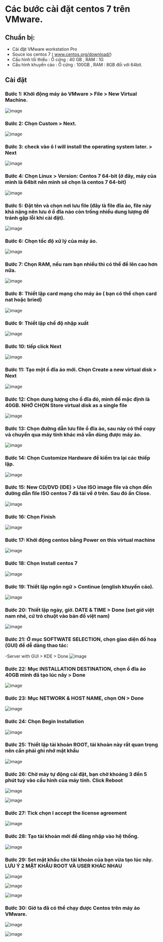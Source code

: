 # Các bước cài đặt centos 7 trên VMware.
## Chuẩn bị:
+ Cài đặt VMware workstation Pro 
+ Souce ios centos 7 ( www.centos.org/download/)
+ Cấu hình tối thiểu : Ổ cứng : 40 GB , RAM : 1G
+ Cấu hình khuyến cáo : Ổ cứng : 100GB , RAM : 8GB đối với 64bit.
## Cài đặt 
### Bước 1: Khởi động máy ảo VMware > File > New Virtual Machine.
![image](https://user-images.githubusercontent.com/110179869/187343761-741f37d3-f091-44a1-a5eb-e4aa3e4204fd.png)

### Bước 2: Chọn Custom > Next.
![image](https://user-images.githubusercontent.com/110179869/187343831-a7fb8afc-4b87-496a-9454-50442f100ad1.png)

### Bước 3:  check vào ô I will install the operating system later. > Next
![image](https://user-images.githubusercontent.com/110179869/187344034-d3ce777b-42e0-4b71-8443-4fdda02a9f3e.png)

### Bước 4:  Chọn Linux > Version: Centos 7 64-bit (ở đây, máy của mình là 64bit nên mình sẽ chọn là centos 7 64-bit)
![image](https://user-images.githubusercontent.com/110179869/187344020-c7e2c411-d02f-4ca1-aed3-53e1aff188ce.png)

### Bước 5:  Đặt tên và chọn nơi lưu file (đây là file đĩa ảo, file này khá nặng nên lưu ở ổ đĩa nào còn trống nhiều dung lượng để tránh gặp lỗi khi cài đặt).
![image](https://user-images.githubusercontent.com/110179869/187344158-4af1af2d-9de0-40dc-9243-af8472818c47.png)

### Bước 6: Chọn tốc độ xử lý của máy ảo.
![image](https://user-images.githubusercontent.com/110179869/187344201-5e16f279-6d9a-4647-8220-2b011a871729.png)

### Bước 7: Chọn RAM, nếu ram bạn nhiều thì có thể để lên cao hơn nữa.
![image](https://user-images.githubusercontent.com/110179869/187344237-a409834c-f3dd-4a3d-9008-b8d971801bb5.png)

### Bước 8: Thiết lập card mạng cho máy ảo ( bạn có thể chọn card nat hoặc bried)
![image](https://user-images.githubusercontent.com/110179869/187344318-2b88c742-7735-430f-9811-f3b115c54ac3.png)

### Bước 9:  Thiết lập chế độ nhập xuất
![image](https://user-images.githubusercontent.com/110179869/187344363-9c577be2-073e-4e63-94e3-8bc8ce14f91a.png)

### Bước 10: tiếp click Next
![image](https://user-images.githubusercontent.com/110179869/187344405-2b4e634b-9950-4bdd-aba0-058792f1f00d.png)

### Bước 11:  Tạo một ổ đĩa ảo mới. Chọn Create a new virtual disk > Next
![image](https://user-images.githubusercontent.com/110179869/187344468-1af3c8f6-c40d-49fd-9842-147f66b4905b.png)

### Bước 12: Chọn dung lượng cho ổ đĩa đó, mình để mặc định là 40GB. NHỚ CHỌN Store virtual disk as a single file
![image](https://user-images.githubusercontent.com/110179869/187344513-65f99315-b881-40b7-979e-54c0d28c0133.png)

### Bước 13: Chọn đường dẫn lưu file ổ đĩa ảo, sau này có thể copy và chuyển qua máy tính khác mã vẫn dùng được máy ảo.
![image](https://user-images.githubusercontent.com/110179869/187344850-b40eed6b-7774-4b5f-a41e-7d58c6320811.png)

### Bước 14: Chọn Customize Hardware để kiếm tra lại các thiếp lập.
![image](https://user-images.githubusercontent.com/110179869/187344894-61f384bd-405c-407f-815b-e8e4cf8218f7.png)

### Bước 15:  New CD/DVD  (IDE) > Use ISO image file và chọn đến đường dẫn file ISO centos 7 đã tải về ở trên. Sau đó ấn Close.
![image](https://user-images.githubusercontent.com/110179869/187344963-d6a927d3-d3b1-4ed6-8a16-74b574fe9c92.png)

### Bước 16: Chọn Finish
![image](https://user-images.githubusercontent.com/110179869/187344986-03c32108-2078-46a0-8a0b-72d6c5346441.png)

### Bước 17: Khởi động centos bằng Power on this virtual machine
![image](https://user-images.githubusercontent.com/110179869/187345011-be2d5f2b-8be1-4b1a-8652-b57322720af6.png)

### Bước 18: Chọn Install centos 7
![image](https://user-images.githubusercontent.com/110179869/187345085-35c1cf8f-2ce9-48c4-b898-cac296967bc0.png)

### Bước 19: Thiết lập ngôn ngữ > Continue (english khuyến cáo).
![image](https://user-images.githubusercontent.com/110179869/187345153-55c9af05-27a9-471a-9e5b-8d89d5e766d7.png)

### Bước 20: Thiết lập ngày, giờ. DATE & TIME > Done (set giờ việt nam nhé, cứ trỏ chuột vào bản đồ việt nam)
![image](https://user-images.githubusercontent.com/110179869/187345307-122e05f1-2eb3-422b-a1b3-15031f5980e4.png)

### Bước 21: Ở mục SOFTWATE SELECTION, chọn giao diện đồ hoạ (GUI) để dễ dàng thao tác:
-Server with GUI > KDE > Done
![image](https://user-images.githubusercontent.com/110179869/187345452-17a44dea-9eca-486d-9eef-6d4324babd9b.png)

### Bước 22: Mục INSTALLATION DESTINATION, chọn ổ đĩa ảo 40GB mình đã tạo lúc nãy > Done
![image](https://user-images.githubusercontent.com/110179869/187345516-a6407aa0-9e42-460f-b7da-d6d3a1ad01ba.png)

### Bước 23: Mục NETWORK & HOST NAME, chọn ON > Done
![image](https://user-images.githubusercontent.com/110179869/187345581-cd01d481-4481-4d9c-a5dd-c04feb816442.png)

### Bước 24: Chọn Begin Installation
![image](https://user-images.githubusercontent.com/110179869/187345654-7949f28c-6763-4151-b642-f98f4d806eb8.png)

### Bước 25: Thiết lập tài khoản ROOT, tài khoản này rất quan trọng nên cần phải ghi nhớ mật khẩu
![image](https://user-images.githubusercontent.com/110179869/187345883-f045dd04-69ed-4b80-a022-669346c2bbc6.png)

### Bước 26:  Chờ máy tự động cài đặt, bạn chờ khoảng 3 đến 5 phút tuỳ vào cấu hình của máy tính. Click Reboot
![image](https://user-images.githubusercontent.com/110179869/187346042-ec60cf76-4f72-411b-bf77-1e40687e0146.png)

![image](https://user-images.githubusercontent.com/110179869/187347416-f3cb0ba9-2f57-42c0-a4f4-375277061e69.png)

### Bước 27: Tick chọn I accept the license agreement
![image](https://user-images.githubusercontent.com/110179869/187347554-828b32d9-468f-4ab5-866b-cb7588bb0b25.png)

### Bước 28: Tạo tài khoản mới để đăng nhập vào hệ thống.
![image](https://user-images.githubusercontent.com/110179869/187347896-2075af5a-35b4-4ca5-bfb8-7dcc2498dd3f.png)


### Bước 29: Set mật khẩu cho tài khoản của bạn vừa tạo lúc nãy. LƯU Ý 2 MẬT KHẨU ROOT VÀ USER KHÁC NHAU
![image](https://user-images.githubusercontent.com/110179869/187348351-641ec829-d156-4604-b960-610f253eecad.png)

![image](https://user-images.githubusercontent.com/110179869/187348396-7bbd1a68-fe26-4a51-9c2e-883e932535dc.png)

![image](https://user-images.githubusercontent.com/110179869/187348569-1c09a5bd-bd57-4e34-9483-b7555cc62b71.png)

### Bước 30: Giờ ta đã có thể chạy được Centos trên máy ảo VMware.
![image](https://user-images.githubusercontent.com/110179869/187348585-2096e428-a17f-4685-b024-0812d3964b5d.png)

![image](https://user-images.githubusercontent.com/110179869/187348630-3023bbcf-4d04-49c9-96b2-1a6eac36343f.png)

